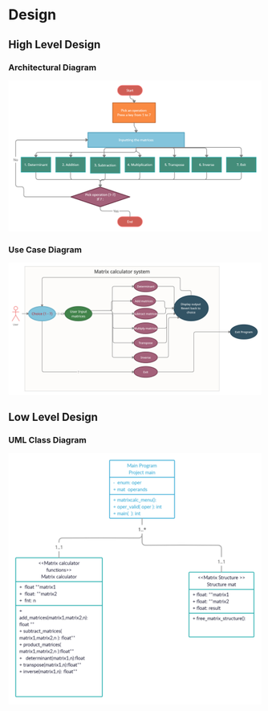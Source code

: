 # Design

## High Level Design 

### Architectural Diagram
![Architecture](https://github.com/hemanthasapu/256889-miniproject-ltts/blob/main/2_Design/Flowchart.png)

### Use Case Diagram
![Use Case Diagram](https://github.com/hemanthasapu/256889-miniproject-ltts/blob/main/2_Design/UsecaseDiagram.png)

## Low Level Design 

### UML Class Diagram
![UML class diagram](https://github.com/hemanthasapu/256889-miniproject-ltts/blob/main/2_Design/umlclassdiagram.png)
